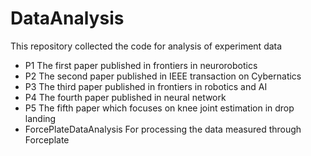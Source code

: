# DataAnalysis
This repository collected the code for analysis of experiment data

- P1 The first paper published in frontiers in neurorobotics
- P2 The second paper published in IEEE transaction on Cybernatics
- P3 The third paper published in frontiers in robotics and AI
- P4 The fourth paper published in neural network
- P5 The fifth paper which focuses on knee joint estimation in drop landing
- ForcePlateDataAnalysis For processing the data measured through Forceplate
